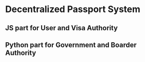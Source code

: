 # Decentralized Passport System

## JS part for User and Visa Authority

## Python part for Government and Boarder Authority
